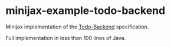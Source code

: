 minijax-example-todo-backend
============================

Minijax implementation of the [Todo-Backend](https://www.todobackend.com/) specification.

Full implementation in less than 100 lines of Java.
